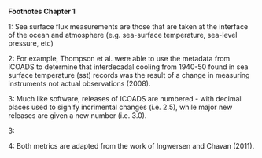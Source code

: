 **Footnotes Chapter 1**
<br>

<a id="chapter-1">1</a>: Sea surface flux measurements are those that are taken at the interface of the ocean and atmosphere (e.g. sea-surface temperature, sea-level pressure, etc)

<a id="2">2</a>: For example, Thompson et al. were able to use the metadata from ICOADS to determine that interdecadal cooling from 1940-50 found in sea surface temperature (sst) records was the result of a change in measuring instruments not actual observations (2008).  

<a id="3">3</a>: Much like software, releases of ICOADS are numbered - with decimal places used to signify incrimental changes (i.e. 2.5), while major new releases are given a new number (i.e. 3.0).

<a id="3">3</a>: 

<a id="4">4</a>: Both metrics are adapted from the work of Ingwersen and Chavan (2011).